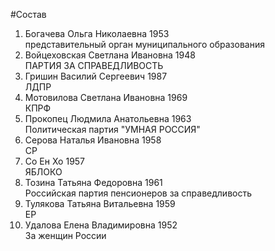 #Состав
1. Богачева Ольга Николаевна 1953   
    представительный орган муниципального образования
2. Войцеховская Светлана Ивановна 1948   
    ПАРТИЯ ЗА СПРАВЕДЛИВОСТЬ
3. Гришин Василий Сергеевич 1987   
    ЛДПР
4. Мотовилова Светлана Ивановна 1969   
    КПРФ
5. Прокопец Людмила Анатольевна 1963   
    Политическая партия "УМНАЯ РОССИЯ"
6. Серова Наталья Ивановна 1958   
    СР
7. Со Ен Хо 1957   
    ЯБЛОКО
8. Тозина Татьяна Федоровна 1961   
    Российская партия пенсионеров за справедливость
9. Тулякова Татьяна Витальевна 1959   
    ЕР
10. Удалова Елена Владимировна 1952   
    За женщин России
